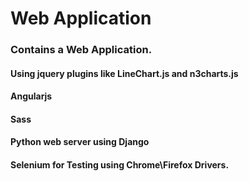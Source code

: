 # Web Application

### Contains a Web Application.
#### Using jquery plugins like LineChart.js and n3charts.js 
#### Angularjs 
#### Sass
#### Python web server using Django
#### Selenium for Testing using Chrome\Firefox Drivers. 
